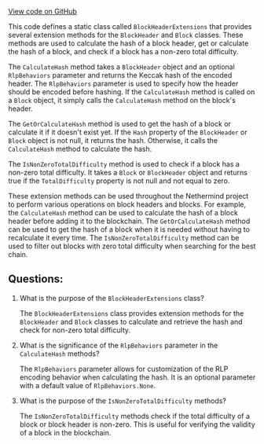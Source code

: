 [View code on GitHub](https://github.com/nethermindeth/nethermind/Nethermind.Crypto/BlockHeaderExtensions.cs)

This code defines a static class called `BlockHeaderExtensions` that provides several extension methods for the `BlockHeader` and `Block` classes. These methods are used to calculate the hash of a block header, get or calculate the hash of a block, and check if a block has a non-zero total difficulty.

The `CalculateHash` method takes a `BlockHeader` object and an optional `RlpBehaviors` parameter and returns the Keccak hash of the encoded header. The `RlpBehaviors` parameter is used to specify how the header should be encoded before hashing. If the `CalculateHash` method is called on a `Block` object, it simply calls the `CalculateHash` method on the block's header.

The `GetOrCalculateHash` method is used to get the hash of a block or calculate it if it doesn't exist yet. If the `Hash` property of the `BlockHeader` or `Block` object is not null, it returns the hash. Otherwise, it calls the `CalculateHash` method to calculate the hash.

The `IsNonZeroTotalDifficulty` method is used to check if a block has a non-zero total difficulty. It takes a `Block` or `BlockHeader` object and returns true if the `TotalDifficulty` property is not null and not equal to zero.

These extension methods can be used throughout the Nethermind project to perform various operations on block headers and blocks. For example, the `CalculateHash` method can be used to calculate the hash of a block header before adding it to the blockchain. The `GetOrCalculateHash` method can be used to get the hash of a block when it is needed without having to recalculate it every time. The `IsNonZeroTotalDifficulty` method can be used to filter out blocks with zero total difficulty when searching for the best chain.
## Questions: 
 1. What is the purpose of the `BlockHeaderExtensions` class?
    
    The `BlockHeaderExtensions` class provides extension methods for the `BlockHeader` and `Block` classes to calculate and retrieve the hash and check for non-zero total difficulty.

2. What is the significance of the `RlpBehaviors` parameter in the `CalculateHash` methods?
    
    The `RlpBehaviors` parameter allows for customization of the RLP encoding behavior when calculating the hash. It is an optional parameter with a default value of `RlpBehaviors.None`.

3. What is the purpose of the `IsNonZeroTotalDifficulty` methods?
    
    The `IsNonZeroTotalDifficulty` methods check if the total difficulty of a block or block header is non-zero. This is useful for verifying the validity of a block in the blockchain.